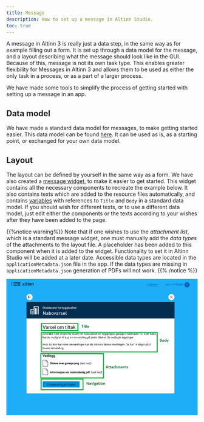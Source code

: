 ```yaml
---
title: Message
description: How to set up a message in Altinn Studio.
toc: true
---
```


A message in Altinn 3 is really just a data step, in the same way as for example filling out a form. It is set up through a data model for the message, and a layout 
describing what the message should look like in the GUI. Because of this, message is not its own task type. This enables greater flexibility for Messages in Altinn 3 and allows them to be used as either the only task in a process, or as a part of a larger process.

We have made some tools to simplify the process of getting started with setting up a message in an app.

## Data model
We have made a standard data model for messages, to make getting started easier. This data model can be found [here](https://altinncdn.no/schemas/xsd/message/message.schema.v1.xsd). It can be used as is, as a starting point, or exchanged for your own data model.

## Layout
The layout can be defined by yourself in the same way as a form. We have also created a [message widget](../../../ux/widgets), to make it easier to get started. This widget contains all the necessary components to recreate the example below. It also contains texts which are added to the resource files automatically, and contains [variables](../../../ux/texts#variables-in-texts) with references to `Title` and `Body` in a standard data model. If you should wish for different texts, or to use a different data model, just edit either the components or the texts according to your wishes after they have been added to the page.

{{%notice warning%}}
Note that if one wishes to use the _attachment list_, which is a standard message widget, one must manually add the _data types_ of the attachments to the layout file. A placeholder has been added to this component when it is added to the widget. Functionality to set it in Altinn Studio will be added at a later date. Accessible data types are located in the `applicationMetadata.json` file in the app. If the data types are missing in `applicationMetadata.json` generation of PDFs will not work.
{{% /notice %}}

![Standard message display](message-app.png "Standard message display")
